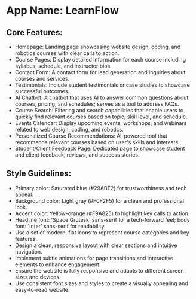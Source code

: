 # **App Name**: LearnFlow

## Core Features:

- Homepage: Landing page showcasing website design, coding, and robotics courses with clear calls to action.
- Course Pages: Display detailed information for each course including syllabus, schedule, and instructor bios.
- Contact Form: A contact form for lead generation and inquiries about courses and services.
- Testimonials: Include student testimonials or case studies to showcase successful outcomes.
- AI Chatbot: A chatbot that uses AI to answer common questions about courses, pricing, and schedules; serves as a tool to address FAQs.
- Course Search: Filtering and search capabilities that enable users to quickly find relevant courses based on topic, skill level, and schedule.
- Events Calendar: Display upcoming events, workshops, and webinars related to web design, coding, and robotics.
- Personalized Course Recommendations: AI-powered tool that recommends relevant courses based on user's skills and interests.
- Student/Client Feedback Page: Dedicated page to showcase student and client feedback, reviews, and success stories.

## Style Guidelines:

- Primary color: Saturated blue (#29ABE2) for trustworthiness and tech appeal.
- Background color: Light gray (#F0F2F5) for a clean and professional look.
- Accent color: Yellow-orange (#F9A825) to highlight key calls to action.
- Headline font: 'Space Grotesk' sans-serif for a tech-forward feel; body font: 'Inter' sans-serif for readability.
- Use a set of modern, flat icons to represent course categories and key features.
- Design a clean, responsive layout with clear sections and intuitive navigation.
- Implement subtle animations for page transitions and interactive elements to enhance engagement.
- Ensure the website is fully responsive and adapts to different screen sizes and devices.
- Use consistent font sizes and styles to create a visually appealing and easy-to-read website.
